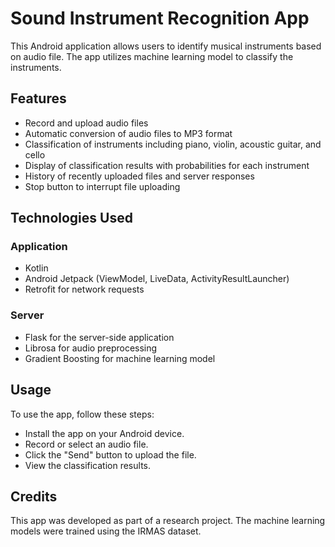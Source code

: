 # Sound Instrument Recognition App

This Android application allows users to identify musical instruments based on audio file. The app utilizes machine learning model to classify the instruments.

 ## Features

- Record and upload audio files
- Automatic conversion of audio files to MP3 format
- Classification of instruments including piano, violin, acoustic guitar, and cello
- Display of classification results with probabilities for each instrument
- History of recently uploaded files and server responses
- Stop button to interrupt file uploading

## Technologies Used

### Application
- Kotlin
- Android Jetpack (ViewModel, LiveData, ActivityResultLauncher)
- Retrofit for network requests
### Server
- Flask for the server-side application
- Librosa for audio preprocessing
- Gradient Boosting for machine learning model

## Usage

To use the app, follow these steps:

- Install the app on your Android device.
- Record or select an audio file.
- Click the "Send" button to upload the file.
- View the classification results.


## Credits

This app was developed as part of a research project. The machine learning models were trained using the IRMAS dataset.

